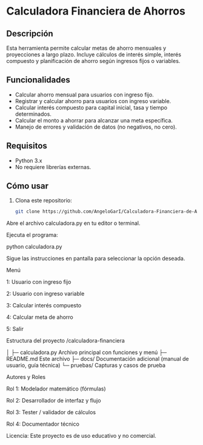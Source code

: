 # Calculadora Financiera de Ahorros

## Descripción
Esta herramienta permite calcular metas de ahorro mensuales y proyecciones a largo plazo. 
Incluye cálculos de interés simple, interés compuesto y planificación de ahorro según ingresos fijos o variables.

## Funcionalidades
- Calcular ahorro mensual para usuarios con ingreso fijo.  
- Registrar y calcular ahorro para usuarios con ingreso variable.  
- Calcular interés compuesto para capital inicial, tasa y tiempo determinados.  
- Calcular el monto a ahorrar para alcanzar una meta específica.  
- Manejo de errores y validación de datos (no negativos, no cero).

## Requisitos
- Python 3.x
- No requiere librerías externas.

## Cómo usar
1. Clona este repositorio:
   ```bash
   git clone https://github.com/AngeloGarI/Calculadora-Financiera-de-Ahorros.git


Abre el archivo calculadora.py en tu editor o terminal.

Ejecuta el programa:

python calculadora.py


Sigue las instrucciones en pantalla para seleccionar la opción deseada.

Menú

1: Usuario con ingreso fijo

2: Usuario con ingreso variable

3: Calcular interés compuesto

4: Calcular meta de ahorro

5: Salir

Estructura del proyecto
/calculadora-financiera

│
├─ calculadora.py        Archivo principal con funciones y menú
├─ README.md            Este archivo
├─ docs/                Documentación adicional (manual de usuario, guía técnica)
└─ pruebas/             Capturas y casos de prueba

Autores y Roles

Rol 1: Modelador matemático (fórmulas)

Rol 2: Desarrollador de interfaz y flujo

Rol 3: Tester / validador de cálculos

Rol 4: Documentador técnico

Licencia: 
Este proyecto es de uso educativo y no comercial.